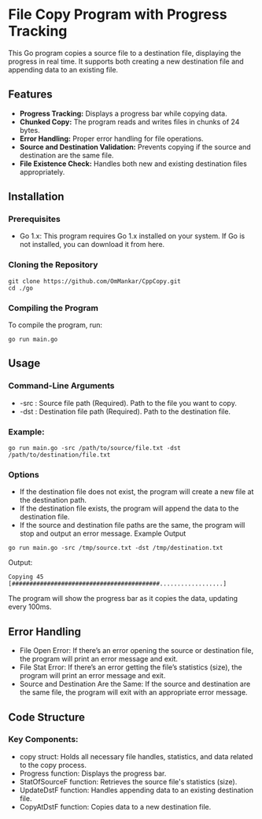 # File Copy Program with Progress Tracking
This Go program copies a source file to a destination file, displaying the progress in real time. It supports both creating a new destination file and appending data to an existing file.

## Features
* **Progress Tracking:** Displays a progress bar while copying data.
* **Chunked Copy:** The program reads and writes files in chunks of 24 bytes.
* **Error Handling:** Proper error handling for file operations.
* **Source and Destination Validation:** Prevents copying if the source and destination are the same file.
* **File Existence Check:** Handles both new and existing destination files appropriately.
  
## Installation
### Prerequisites
* Go 1.x: This program requires Go 1.x installed on your system. If Go is not installed, you can download it from here.
### Cloning the Repository

```
git clone https://github.com/OmMankar/CppCopy.git
cd ./go
```
### Compiling the Program
To compile the program, run:

```
go run main.go
```

## Usage
### Command-Line Arguments
* -src : Source file path (Required). Path to the file you want to copy.
* -dst : Destination file path (Required). Path to the destination file.
### Example:

```
go run main.go -src /path/to/source/file.txt -dst /path/to/destination/file.txt
```
### Options
* If the destination file does not exist, the program will create a new file at the destination path.
* If the destination file exists, the program will append the data to the destination file.
* If the source and destination file paths are the same, the program will stop and output an error message.
Example Output
```
go run main.go -src /tmp/source.txt -dst /tmp/destination.txt
```
Output:

```
Copying 45 [##########################################..................]
```
The program will show the progress bar as it copies the data, updating every 100ms.

## Error Handling
* File Open Error: If there’s an error opening the source or destination file, the program will print an error message and exit.
* File Stat Error: If there’s an error getting the file’s statistics (size), the program will print an error message and exit.
* Source and Destination Are the Same: If the source and destination are the same file, the program will exit with an appropriate error message.
## Code Structure
### Key Components:
* copy struct: Holds all necessary file handles, statistics, and data related to the copy process.
* Progress function: Displays the progress bar.
* StatOfSourceF function: Retrieves the source file's statistics (size).
* UpdateDstF function: Handles appending data to an existing destination file.
* CopyAtDstF function: Copies data to a new destination file.
